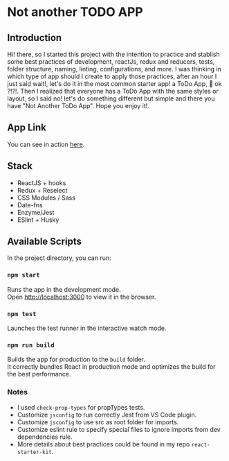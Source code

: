 # Not another TODO APP

## Introduction

Hi! there, so I started this project with the intention to practice and stablish some best practices of development, reactJs, redux and reducers, tests, folder structure, naming, linting, configurations, and more.
I was thinking in which type of app should I create to apply those practices, after an hour I just said wait!, let's do it in the most common starter app! a ToDo App, 🤔 ok ?!?!. Then I realized that everyone has a ToDo App with the same styles or layout, so I said no! let's do something different but simple and there you have "Not Another ToDo App". Hope you enjoy it!.

## App Link

You can see in action [here](https://luiggi370z.github.io/react-todo/).

## Stack

- ReactJS + hooks
- Redux + Reselect
- CSS Modules / Sass
- Date-fns
- Enzyme/Jest
- ESlint + Husky

## Available Scripts

In the project directory, you can run:

### `npm start`

Runs the app in the development mode.<br>
Open [http://localhost:3000](http://localhost:3000) to view it in the browser.

### `npm test`

Launches the test runner in the interactive watch mode.<br>

### `npm run build`

Builds the app for production to the `build` folder.<br>
It correctly bundles React in production mode and optimizes the build for the best performance.



### Notes

- I used `check-prop-types` for propTypes tests.
- Customize `jsconfig` to run correctly Jest from VS Code plugin.
- Customize `jsconfig` to use src as root folder for imports.
- Customize eslint rule to specify special files to ignore imports from dev dependencies rule.
- More details about best practices could be found in my repo `react-starter-kit`.
